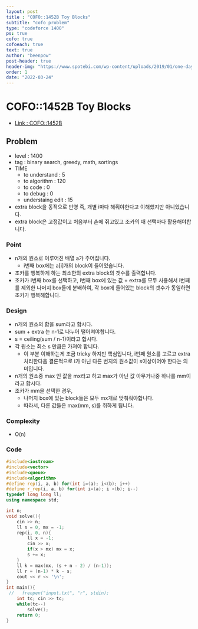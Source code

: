 ```yaml
---
layout: post
title : "COFO::1452B Toy Blocks"
subtitle: "cofo problem"
type: "codeforce 1400"
ps: true
cofo: true
cofoeach: true
text: true
author: "beenpow"
post-header: true
header-img: "https://www.spotebi.com/wp-content/uploads/2019/01/one-day-day-one-workout-motivation-spotebi.jpg"
order: 1
date: "2022-03-24"
---
```

# COFO::1452B Toy Blocks
- [Link : COFO::1452B](https://codeforces.com/problemset/problem/1452/B)


## Problem 

- level : 1400
- tag : binary search, greedy, math, sortings
- TIME
  - to understand    : 5
  - to algorithm     : 120
  - to code          : 0
  - to debug         : 0
  - understaing edit : 15
- extra block을 동적으로 반영 즉, 개별 i마다 해줘야한다고 이해했지만 아니었습니다.
- extra block은 고정값이고 처음부터 손에 쥐고있고 조카의 매 선택마다 활용해야합니다.

### Point
- n개의 원소로 이루어진 배열 a가 주어집니다.
  - i번째 box에는 a[i]개의 block이 들어있습니다.
- 조카를 행복하게 하는 최소한의 extra block의 갯수를 출력합니다.
- 조카가 i번째 box를 선택하고, i번째 box에 있는 값 + extra를 모두 사용해서 i번째를 제외한 나머지 box들에 분배하여, 각 box에 들어있는 block의 갯수가 동일하면 조카가 행복해합니다.

### Design
- n개의 원소의 합을 sum라고 합시다.
- sum + extra 는 n-1로 나누어 떨어져야합니다.
- s = ceiling(sum / n-1)이라고 합시다.
- 각 원소는 최소 s 만큼은 가져야 합니다.
  - 이 부분 이해하는게 조금 tricky 하지만 핵심입니다, i번째 원소를 고르고 extra 처리한다음 결론적으로 i가 아닌 다른 번지의 원소값이 s이상이어야 한다는 의미입니다.
- n개의 원소중 max 인 값을 mx라고 하고 max가 아닌 값 아무거나중 하나를 mm이라고 합시다.
- 조카가 mm을 선택한 경우,
  - 나머지 box에 있는 block들은 모두 mx개로 맞춰줘야합니다.
  - 따라서, 다른 값들은 max(mm, s)를 취하게 됩니다.

### Complexity
- O(n)

### Code

```cpp
#include<iostream>
#include<vector>
#include<queue>
#include<algorithm>
#define rep(i, a, b) for(int i=(a); i<(b); i++)
#define r_rep(i, a, b) for(int i=(a); i >(b); i--)
typedef long long ll;
using namespace std;

int n;
void solve(){
    cin >> n;
    ll s = 0, mx = -1;
    rep(i, 0, n){
        ll x = -1;
        cin >> x;
        if(x > mx) mx = x;
        s += x;
    }
    ll k = max(mx, (s + n - 2) / (n-1));
    ll r = (n-1) * k - s;
    cout << r << '\n';
}
int main(){
 //   freopen("input.txt", "r", stdin);
    int tc; cin >> tc;
    while(tc--)
        solve();
    return 0;
}

```
